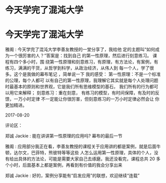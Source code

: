 # 今天学完了混沌大学

# 今天学完了混沌大学

雅阁 : 今天学完了混沌大学李善友教授的一堂分享了，我给他 定的主题叫“如何成为一个很厉害的人？”答案是：找到自己 的第一性原理，然后进行刻意练习。 课程有四个多小时，围 绕第一性原理和刻意练习，有原理，有方法论，有案例，有 练习，满满的干货，从哲学到科学，从政治经济，从伟人到 每一个人，学了很多。这个是我做的幕布笔记 ，简单说一下 我的感受： 第一性原理：不是一个标准的公理，每个人都可 以有自己的第一性原理，我理解它其实就是每个人处理问题 时最基本的原则和世界观，它是我们所有思维模型的基石， 我们所有的行为都可以用它来解释； 刻意练习：重在刻意， 有练习的模型，有时间保障，有及时的反馈，一万小时定律 不一定能让你很厉害，但刻意练习的一万小时定律必然会让 你更加精进。

2017-08-20

评论区：

郑诚 Jackie : 能在讲讲第一性原理的应用吗? 幕布的最后一节

雅阁 : 应用部分我正在看，李善友教授的课程关于应用讲的都是案例，就是后面牛顿，达尔文，巴菲特，熊彼特等等这些 人怎么运用第一性原理，具体的个人，没有给出具体的方法论，可能是需要大家自己去琢磨，我还没看完，课程总共 20 多 个小时，后面基本上都是案例，再看到有价值的我会分享出来

郑诚 Jackie : 好的，案例分享能有“启发应用”的联想，欢迎继续“连载”